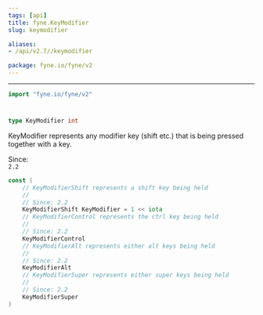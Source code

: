 ```yaml
---
tags: [api]
title: fyne.KeyModifier
slug: keymodifier

aliases:
- /api/v2.7//keymodifier

package: fyne.io/fyne/v2
---
```



---
```go
import "fyne.io/fyne/v2"
```

#

###

```go
type KeyModifier int
```

KeyModifier represents any modifier key (shift etc.) that is being pressed together with a key.


<div class="since">Since: <code>
2.2</code></div>

```go
const (
	// KeyModifierShift represents a shift key being held
	//
	// Since: 2.2
	KeyModifierShift KeyModifier = 1 << iota
	// KeyModifierControl represents the ctrl key being held
	//
	// Since: 2.2
	KeyModifierControl
	// KeyModifierAlt represents either alt keys being held
	//
	// Since: 2.2
	KeyModifierAlt
	// KeyModifierSuper represents either super keys being held
	//
	// Since: 2.2
	KeyModifierSuper
)
```
